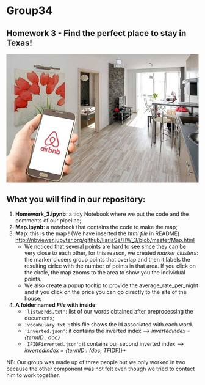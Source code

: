# Group34
## Homework 3 - Find the perfect place to stay in Texas!
![alt text](https://github.com/IlariaSe/HW_3/blob/master/airbnb.jpg)
## What you will find in our repository:
1. **Homework_3.ipynb**: a tidy Notebook where we put the code and the comments of our pipeline;
2. **Map.ipynb**: a notebook that contains the code to make the map;
3. **Map**: this is the map ! (We have inserted the *html file* in README) http://nbviewer.jupyter.org/github/IlariaSe/HW_3/blob/master/Map.html
    * We noticed that several points are hard to see since they can be very close to each other, for this reason, we created *marker clusters*: the marker clusers group points that overlap and then it labels the resulting cirlce with the number of points in that area. If you click on the circle, the map zooms to the area to show you the individual points.
    * We also create a popup tooltip to provide the average_rate_per_night and if you click on the price you can go directly to the site of the house;
4. **A folder named *File* with inside**: 
     - `'listwords.txt'`: list of our words obtained after preprocessing the documents;
     - `'vocabulary.txt'`: this file shows the id associated with each word.
     - `'inverted.json'`: it contains the inverted index --> *invertedIndex = {termID : doc}*
     - `'IFIDFinverted.json'`: it contains our second inverted index --> *invertedIndex = {termID : (doc, TF*IDF)}*

NB: Our group was made up of three people but we only worked in two because the other component was not felt even though we tried to contact him to work together.
